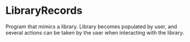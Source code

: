 # LibraryRecords
Program that mimics a library. Library becomes populated by user, and several actions can be taken by the user when interacting with the library.
